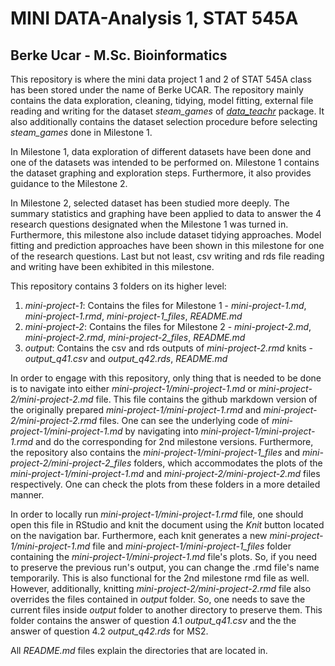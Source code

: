 # MINI DATA-Analysis 1, STAT 545A 
## Berke Ucar - M.Sc. Bioinformatics

This repository is where the mini data project 1 and 2 of STAT 545A class has been stored under the name of Berke UCAR. The repository mainly contains the data exploration, cleaning, tidying, model fitting, external file reading and writing for the dataset _steam\_games_ of [_data\_teachr_](https://github.com/UBC-MDS/datateachr) package. It also additionally contains the dataset selection procedure before selecting _steam\_games_ done in Milestone 1.  

In Milestone 1, data exploration of different datasets have been done and one of the datasets was intended to be performed on. Milestone 1 contains the dataset graphing and exploration steps. Furthermore, it also provides guidance to the Milestone 2.

In Milestone 2, selected dataset has been studied more deeply. The summary statistics and graphing have been applied to data to answer the 4 research questions designated when the Milestone 1 was turned in. Furthermore, this milestone also include dataset tidying approaches. Model fitting and prediction approaches have been shown in this milestone for one of the research questions. Last but not least, csv writing and rds file reading and writing have been exhibited in this milestone.

This repository contains 3 folders on its higher level:
1. *mini-project-1*: Contains the files for Milestone 1 - _mini-project-1.md_, _mini-project-1.rmd_, _mini-project-1\_files_, _README.md_
2. *mini-project-2*: Contains the files for Milestone 2 - _mini-project-2.md_, _mini-project-2.rmd_, _mini-project-2\_files_, _README.md_
3. *output*: Contains the csv and rds outputs of _mini-project-2.rmd_ knits - _output\_q41.csv_ and _output\_q42.rds_, _README.md_

In order to engage with this repository, only thing that is needed to be done is to navigate into either _mini-project-1/mini-project-1.md_ or _mini-project-2/mini-project-2.md_ file. This file contains the github markdown version of the originally prepared _mini-project-1/mini-project-1.rmd_ and _mini-project-2/mini-project-2.rmd_ files. One can see the underlying code of  _mini-project-1/mini-project-1.md_ by navigating into _mini-project-1/mini-project-1.rmd_  and do the corresponding for 2nd milestone versions. Furthermore, the repository also contains the _mini-project-1/mini-project-1\_files_ and _mini-project-2/mini-project-2\_files_ folders, which accommodates the plots of the _mini-project-1/mini-project-1.md_ and _mini-project-2/mini-project-2.md_ files respectively. One can check the plots from these folders in a more detailed manner. 

In order to locally run _mini-project-1/mini-project-1.rmd_ file, one should open this file in RStudio and knit the document using the *Knit* button located on the navigation bar. Furthermore, each knit generates a new _mini-project-1/mini-project-1.md_ file and _mini-project-1/mini-project-1\_files_ folder containing the _mini-project-1/mini-project-1.md_ file's plots. So, if you need to preserve the previous run's output, you can change the .rmd file's name temporarily. This is also functional for the 2nd milestone rmd file as well. However, additionally, knitting _mini-project-2/mini-project-2.rmd_ file also overrides the files contained in _output_ folder. So, one needs to save the current files inside _output_ folder to another directory to preserve them. This folder contains the answer of question 4.1 _output\_q41.csv_ and the the answer of question 4.2 _output\_q42.rds_
for MS2.

All _README.md_ files explain the directories that are located in.
